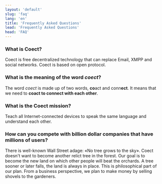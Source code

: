 ```yaml
---
layout: 'default'
slug: 'faq'
lang: 'en'
title: 'Frequently Asked Questions'
lead: 'Frequently Asked Questions'
head: 'FAQ'
---
```


### What is Coect?

Coect is free decentralized technology that can replace Email, XMPP and
social networks. Coect is based on open protocol.


### What is the meaning of the word _coect_?

The word _coect_ is made up of two words, **co**act and conn**ect**. It means
that we need to **coact to connect with each other**.


### What is the Coect mission?

Teach all Internet-connected devices to speak the same language and understand each other.


### How can you compete with billion dollar companies that have millions of users?

There is well-known Wall Street adage: &laquo;No tree grows to the sky&raquo;.
Coect doesn't want to become another relict tree in the forest. Our goal is to
become the new land on which other people will beat the orchards. A tree sooner
or later falls, the land is always in place. This is philosophical part of our
plan. From a business perspective, we plan to make money by selling shovels to
the gardeners.
